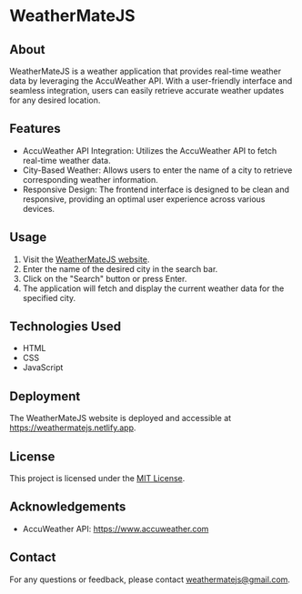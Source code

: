 <!DOCTYPE html>
<html lang="en">

<head>
  <meta charset="UTF-8">
  <meta name="viewport" content="width=device-width, initial-scale=1.0">
  <title>WeatherMateJS</title>
</head>

<body>
  <h1>WeatherMateJS</h1>

  <h2>About</h2>
  <p>
    WeatherMateJS is a weather application that provides real-time weather data by leveraging the AccuWeather API. With a
    user-friendly interface and seamless integration, users can easily retrieve accurate weather updates for any desired
    location.
  </p>

  <h2>Features</h2>
  <ul>
    <li>AccuWeather API Integration: Utilizes the AccuWeather API to fetch real-time weather data.</li>
    <li>City-Based Weather: Allows users to enter the name of a city to retrieve corresponding weather information.</li>
    <li>Responsive Design: The frontend interface is designed to be clean and responsive, providing an optimal user
      experience across various devices.</li>
  </ul>

  <h2>Usage</h2>
  <ol>
    <li>Visit the <a href="https://weathermatejs.netlify.app">WeatherMateJS website</a>.</li>
    <li>Enter the name of the desired city in the search bar.</li>
    <li>Click on the "Search" button or press Enter.</li>
    <li>The application will fetch and display the current weather data for the specified city.</li>
  </ol>

  <h2>Technologies Used</h2>
  <ul>
    <li>HTML</li>
    <li>CSS</li>
    <li>JavaScript</li>
  </ul>

  <h2>Deployment</h2>
  <p>
    The WeatherMateJS website is deployed and accessible at <a href="https://weathermatejs.netlify.app">https://weathermatejs.netlify.app</a>.
  </p>

  <h2>License</h2>
  <p>
    This project is licensed under the <a href="LICENSE">MIT License</a>.
  </p>

  <h2>Acknowledgements</h2>
  <ul>
    <li>AccuWeather API: <a href="https://www.accuweather.com">https://www.accuweather.com</a></li>
  </ul>

  <h2>Contact</h2>
  <p>
    For any questions or feedback, please contact <a href="mailto:shashanksingh.co243@example.com">weathermatejs@gmail.com</a>.
  </p>
</body>

</html>

